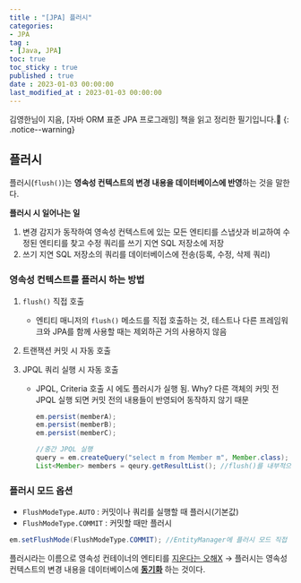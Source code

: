 ```yaml
---
title : "[JPA] 플러시"
categories:
- JPA
tag :
- [Java, JPA]
toc: true
toc_sticky : true
published : true
date : 2023-01-03 00:00:00
last_modified_at : 2023-01-03 00:00:00
---
```






김영한님이 지음, [자바 ORM 표준 JPA 프로그래밍] 책을 읽고 정리한 필기입니다.📢
{: .notice--warning}



## 플러시

플러시(`flush()`)는 **영속성 컨텍스트의 변경 내용을 데이터베이스에 반영**하는 것을 말한다.

**플러시 시 일어나는 일**

1. 변경 감지가 동작하여 영속성 컨텍스트에 있는 모든 엔티티를 스냅샷과 비교하여 수정된 엔티티를 찾고 수정 쿼리를 쓰기 지연 SQL 저장소에 저장
2. 쓰기 지연 SQL 저장소의 쿼리를 데이터베이스에 전송(등록, 수정, 삭제 쿼리)



### 영속성 컨텍스트를 플러시 하는 방법

1. `flush()` 직접 호출

    - 엔티티 매니저의 `flush()` 메소드를 직접 호출하는 것, 테스트나 다른 프레임워크와 JPA를 함께 사용할 때는 제외하곤 거의 사용하지 않음

2. 트랜잭션 커밋 시 자동 호출

3. JPQL 쿼리 실행 시 자동 호출

    - JPQL, Criteria 호출 시 에도 플러시가 실행 됨. Why? 다른 객체의 커밋 전 JPQL 실행 되면 커밋 전의 내용들이 반영되어 동작하지 않기 때문

        ```java
        em.persist(memberA);
        em.persist(memberB);
        em.persist(memberC);
        
        //중간 JPQL 실행
        query = em.createQuery("select m from Member m", Member.class);
        List<Member> members = qeury.getResultList(); //flush()를 내부적으로 안했다면 위의 memberA, memberB, memberC 가 조회되지 않음
        ```

        

### 플러시 모드 옵션

- `FlushModeType.AUTO` : 커밋이나 쿼리를 실행할 때 플러시(기본값)
- `FlushModeType.COMMIT` : 커밋할 때만 플러시

```java
em.setFlushMode(FlushModeType.COMMIT); //EntityManager에 플러시 모드 직접 설정
```

플러시라는 이름으로 영속성 컨테이너의 엔티티를 <u>지운다는 오해X</u> → 플러시는 영속성 컨텍스트의 변경 내용을 데이터베이스에 **<u>동기화</u>** 하는 것이다.
